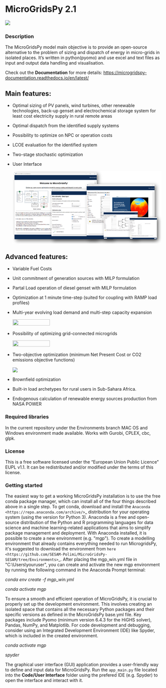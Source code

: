 
MicroGridsPy 2.1
======================== 

<img src="https://user-images.githubusercontent.com/73618037/225138390-a5593e6d-6b9f-408b-ab28-60ac3a9871c8.png">

### Description

The MicroGridsPy model main objective is to provide an open-source alternative to the problem of sizing and dispatch of energy in micro-grids in isolated places. It’s written in python(pyomo) and use excel and text files as input and output data handling and visualisation.

Check out the **Documentation** for more details: https://microgridspy-documentation.readthedocs.io/en/latest/

Main features:
----------------

- Optimal sizing of PV panels, wind turbines, other renewable technologies, back-up genset and electrochemical storage system for least cost electricity 
  supply in rural remote areas
- Optimal dispatch from the identified supply systems
- Possibility to optimize on NPC or operation costs
- LCOE evaluation for the identified system
- Two-stage stochastic optimization
- User Interface
  
  <img align="center" src="https://github.com/AleOnori98/MicroGridsPy_Doc/blob/main/docs/source/Images/Interface.png?raw=true">

Advanced features:
----------------------

- Variable Fuel Costs
- Unit commitment of generation sources with MILP formulation
- Partal Load operation of diesel genset with MILP formulation
- Optimization at 1 minute time-step (suited for coupling with RAMP load profiles)
- Multi-year evolving load demand and multi-step capacity expansion
  
  <img align="center" src="https://user-images.githubusercontent.com/73618037/225139304-0c1d2ee3-5f2d-4b45-8c9f-21d967883f1b.png" width="50%" height="50%">
- Possibility of optimizing grid-connected microgrids
  
  <img align="center" src="https://user-images.githubusercontent.com/73618037/225138883-b5085bb1-6378-4743-9ce5-b81bdab8dcba.png" width="50%" height="50%">
- Two-objective optimization (minimum Net Present Cost or CO2 emissions objective functions)
  
  <img align="center" src="https://user-images.githubusercontent.com/73618037/225139420-01a71137-c7be-4dda-a5e3-ba766f3780b4.png">
- Brownfield optimization
- Built-in load archetypes for rural users in Sub-Sahara Africa.
- Endogenous calculation of renewable energy sources production from NASA POWER

	

### Required libraries

In the current repository under the Environments branch MAC OS and Windows environment made available.
Works with Gurobi, CPLEX, cbc, glpk.

### License
This is a free software licensed under the “European Union Public Licence" EUPL v1.1. It 
can be redistributed and/or modified under the terms of this license.

### Getting started

The easiest way to get a working MicroGridsPy installation is to use the free conda package manager, which can install all of the four things described above in a single step. To get conda, download and install the `Anaconda <https://repo.anaconda.com/archive/>`_ distribution for your operating system (using the version for Python 3). Anaconda is a free and open-source distribution of the Python and R programming languages for data science and machine learning-related applications that aims to simplify package management and deployment. With Anaconda installed, it is possible to create a new environment (e.g. "mgp"). To create a modelling environment that already contains everything needed to run MicrogridsPy, it's suggested to download the environment from `here <https://github.com/SESAM-Polimi/MicroGridsPy-SESAM/tree/Environments>`_. After placing the mgp_win.yml file in "C:\Users\youruser", you can create and activate the new mgp environment by running the following command in the Anaconda Prompt terminal:

*conda env create -f mgp_win.yml*

*conda activate mgp*

To ensure a smooth and efficient operation of MicroGridsPy, it is crucial to properly set up the development environment. This involves creating an isolated space that contains all the necessary Python packages and their specific versions as defined in the MicroGridsPy base.yml file. Key packages include Pyomo (minimum version 6.4.3 for the HiGHS solver), Pandas, NumPy, and Matplotlib.
For code development and debugging, consider using an Integrated Development Environment (IDE) like Spyder, which is included in the created environment.


*conda activate mgp*

*spyder*

The graphical user interface (GUI) application provides a user-friendly way to define and input data for MicroGridsPy. 
Run the ``app_main.py`` file located into the **Code/User Interface** folder using the prefered IDE (e.g. Spyder) to open the interface and interact with it.


